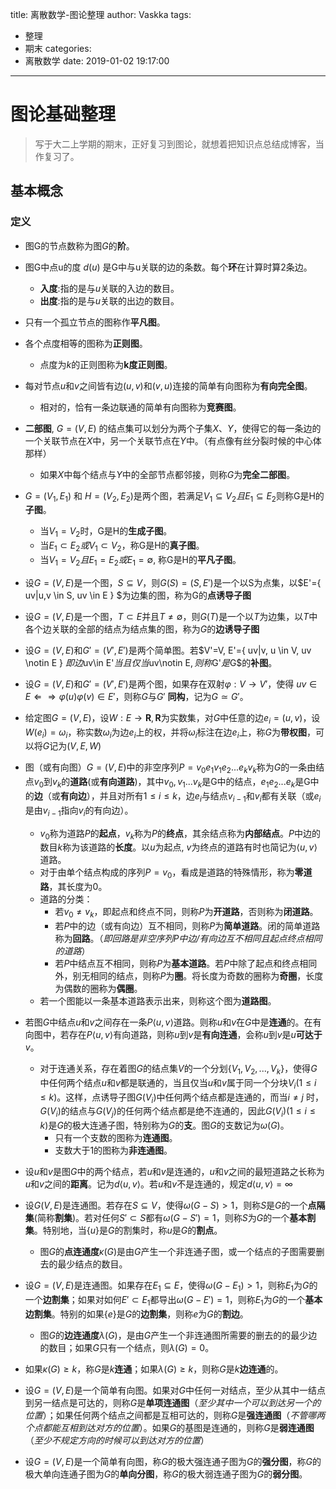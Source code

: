 title: 离散数学-图论整理
author: Vaskka
tags:
  - 整理
  - 期末
categories:
  - 离散数学
date: 2019-01-02 19:17:00
---
# 图论基础整理
> 写于大二上学期的期末，正好复习到图论，就想着把知识点总结成博客，当作复习了。

## 基本概念

### 定义

+ 图G的节点数称为图$G$的**阶**。
+ 图G中点u的度 $d(u)$ 是G中与u关联的边的条数。每个**环**在计算时算2条边。
   + **入度**:指的是与$u$关联的入边的数目。
   + **出度**:指的是与$u$关联的出边的数目。
+ 只有一个孤立节点的图称作**平凡图**。
+ 各个点度相等的图称为**正则图**。
   + 点度为$k$的正则图称为**k度正则图**。
+ 每对节点$u$和$v$之间皆有边$(u, v)$和$(v, u)$连接的简单有向图称为**有向完全图**。
   + 相对的，恰有一条边联通的简单有向图称为**竞赛图**。
+ **二部图**, $G = ( V, E )$ 的结点集可以划分为两个子集$X$、$Y$，使得它的每一条边的一个关联节点在$X$中，另一个关联节点在$Y$中。（有点像有丝分裂时候的中心体那样）
   + 如果$X$中每个结点与$Y$中的全部节点都邻接，则称$G$为**完全二部图**。
+ $G=(V_1, E_1)$ 和 $H=(V_2, E_2)$是两个图，若满足$V_1 \subseteq V_2且E_1 \subseteq E_2$则称G是H的**子图**。
   + 当$V_1=V_2$时，G是H的**生成子图**。
   + 当$E_1\subset E_2 或 V_1 \subset V_2$，称G是H的**真子图**。
   + 当$V_1=V_2且E_1=E_2或E_1=\emptyset$, 称G是H的**平凡子图**。

+ 设$G=(V, E)$是一个图，$S \subseteq V$，则$G(S)=(S, E')$是一个以S为点集，以$E'=\{ uv|u,v \in S, uv \in E \} $为边集的图，称为G的**点诱导子图**
+ 设$G=(V, E)$是一个图，$T \subset E$并且$T \neq \emptyset$，则$G(T)$是一个以$T$为边集，以$T$中各个边关联的全部的结点为结点集的图，称为$G$的**边诱导子图**

+ 设$G=(V, E)$和$G'=(V', E')$是两个简单图。若$V'=V, E'=\{ uv|v, u \in V, uv \notin E \} $即边$uv\in E'$当且仅当$uv\notin E$, 则称$G'$是$G$的**补图**。

+ 设$G=(V, E)$和$G'=(V', E')$是两个图，如果存在双射$\varphi :V \to V'$，使得 $uv \in E \Leftarrow \Rightarrow \varphi(u)\varphi(v)\in E'$，则称$G$与$G'$ **同构**，记为$G \simeq G'$。

+ 给定图$G=(V, E)$，设$W: E\rightarrow \textbf{R}, \textbf{R}$为实数集，对$G$中任意的边$e_i=(u, v)$，设$W(e_i)=\omega_i$，称实数$\omega_i$为边$e_i$上的权，并将$\omega_i$标注在边$e_i$上，称$G$为**带权图**，可以将$G$记为$(V, E, W)$

+ 图（或有向图）$G=(V, E)$中的非空序列$P=v_0e_1v_1e_2...e_kv_k$称为$G$的一条由结点$v_0$到$v_k$的**道路**(或**有向道路**)，其中$v_0,  v_1 ... v_k$是G中的结点，$e_1e_2...e_k$是G中的**边**（或**有向边**），并且对所有$1 \leqslant i \leqslant k$，边$e_i$与结点$v_{i-1}$和$v_i$都有关联（或$e_i$是由$v_{i-1}$指向$v_i$的有向边）。
   + $v_0$称为道路$P$的**起点**，$v_k$称为$P$的**终点**，其余结点称为**内部结点**。$P$中边的数目$k$称为该道路的**长度**。以$u$为起点, $v$为终点的道路有时也简记为$\langle u, v \rangle$道路。
   + 对于由单个结点构成的序列$P=v_0$，看成是道路的特殊情形，称为**零道路**，其长度为$0$。
   + 道路的分类：
      + 若$v_0 \neq v_k$，即起点和终点不同，则称$P$为**开道路**，否则称为**闭道路**。
      + 若$P$中的边（或有向边）互不相同，则称$P$为**简单道路**。闭的简单道路称为**回路**。（*即回路是非空序列$P$中边/有向边互不相同且起点终点相同的道路*）
      + 若$P$中结点互不相同，则称$P$为**基本道路**。若$P$中除了起点和终点相同外，别无相同的结点，则称$P$为**圈**。将长度为奇数的圈称为**奇圈**，长度为偶数的圈称为**偶圈**。
   + 若一个图能以一条基本道路表示出来，则称这个图为**道路图**。
+ 若图$G$中结点$u$和$v$之间存在一条$P\langle u, v \rangle$道路。则称$u$和$v$在$G$中是**连通**的。在有向图中，若存在$P\langle u, v \rangle$有向道路，则称$u$到$v$是**有向连通**，会称$u$到$v$是$u$**可达于**$v$。
   + 对于连通关系，存在着图$G$的结点集$V$的一个分划$\{ V_1, V_2, ... , V_k \}$，使得$G$中任何两个结点$u$和$v$都是联通的，当且仅当$u$和$v$属于同一个分块$V_i(1 \leqslant i \leqslant k)$。这样，点诱导子图$G(V_i)$中任何两个结点都是连通的，而当$i \neq j$ 时，$G(V_i)$的结点与$G(V_j)$的任何两个结点都是绝不连通的，因此$G(V_i)(1 \leqslant i \leqslant k)$是$G$的极大连通子图，特别称为$G$的**支**。图$G$的支数记为$\omega(G)$。
      + 只有一个支数的图称为**连通图**。
      + 支数大于1的图称为**非连通图**。
      
+ 设$u$和$v$是图$G$中的两个结点，若$u$和$v$是连通的，$u$和$v$之间的最短道路之长称为$u$和$v$之间的**距离**。记为$d\langle u, v \rangle$。若$u$和$v$不是连通的，规定$d\langle u, v \rangle=\infty$
+ 设$G(V, E)$是连通图。若存在$S \subseteq V$，使得$\omega(G-S)\gt1$，则称$S$是$G$的一个**点隔集**(简称**割集**)。若对任何$S'\subset S$都有$\omega(G-S')=1$，则称$S$为$G$的一个**基本割集**。特别地，当$\{u\}$是$G$的割集时，称$u$是$G$的**割点**。
   + 图$G$的**点连通度**$\kappa(G)$是由$G$产生一个非连通子图，或一个结点的子图需要删去的最少结点的数目。
+ 设$G=(V, E)$是连通图。如果存在$E_1 \subseteq E$，使得$\omega(G-E_1) \gt 1$，则称$E_1$为$G$的一个**边割集**；如果对如何$E'\subset E_1$都导出$\omega(G-E') = 1$，则称$E_1$为$G$的一个**基本边割集**。特别的如果$\{e\}$是$G$的**边割集**，则称$e$为$G$的**割边**。
   + 图$G$的**边连通度**$\lambda(G)$，是由$G$产生一个非连通图所需要的删去的的最少边的数目；如果$G$只有一个结点，则$\lambda(G)=0$。
+ 如果$\kappa(G) \geqslant k$，称$G$是$k$**连通**；如果$\lambda(G) \geqslant k$，则称$G$是$k$**边连通**的。

+ 设$G=(V, E)$是一个简单有向图。如果对$G$中任何一对结点，至少从其中一结点到另一结点是可达的，则称$G$是**单项连通图**（*至少其中一个可以到达另一个的位置*）；如果任何两个结点之间都是互相可达的，则称$G$是**强连通图**（*不管哪两个点都能互相到达对方的位置*）。如果$G$的基图是连通的，则称$G$是**弱连通图**（*至少不规定方向的时候可以到达对方的位置*）

+ 设$G=(V, E)$是一个简单有向图，称$G$的极大强连通子图为$G$的**强分图**，称$G$的极大单向连通子图为$G$的**单向分图**，称$G$的极大弱连通子图为$G$的**弱分图**。

